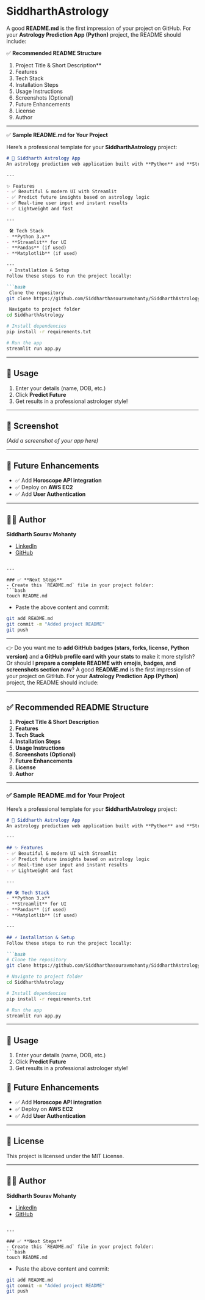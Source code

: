 ﻿# SiddharthAstrology
A good **README.md** is the first impression of your project on GitHub. For your **Astrology Prediction App (Python)** project, the README should include:

 ✅ **Recommended README Structure**

1. Project Title & Short Description**
2. Features
3. Tech Stack
4. Installation Steps
5. Usage Instructions
6. Screenshots (Optional)
7. Future Enhancements
8. License
9. Author

---

 ✅ **Sample README.md for Your Project**

Here’s a professional template for your **SiddharthAstrology** project:

````markdown
# 🔮 Siddharth Astrology App
An astrology prediction web application built with **Python** and **Streamlit** that provides daily predictions like an astrologer. It is designed to be stylish, easy to use, and accessible via the web.

---

✨ Features
- ✅ Beautiful & modern UI with Streamlit
- ✅ Predict future insights based on astrology logic
- ✅ Real-time user input and instant results
- ✅ Lightweight and fast

---

 🛠 Tech Stack
- **Python 3.x**
- **Streamlit** for UI
- **Pandas** (if used)
- **Matplotlib** (if used)

---
 ⚡ Installation & Setup
Follow these steps to run the project locally:

```bash
 Clone the repository
git clone https://github.com/Siddharthasouravmohanty/SiddharthAstrology.git

 Navigate to project folder
cd SiddharthAstrology

# Install dependencies
pip install -r requirements.txt

# Run the app
streamlit run app.py
````

---

## 🎯 Usage

1. Enter your details (name, DOB, etc.)
2. Click **Predict Future**
3. Get results in a professional astrologer style!

---

## 📸 Screenshot

*(Add a screenshot of your app here)*

---

## 🚀 Future Enhancements

* ✅ Add **Horoscope API integration**
* ✅ Deploy on **AWS EC2**
* ✅ Add **User Authentication**



---

## 👨‍💻 Author

**Siddharth Sourav Mohanty**

* [LinkedIn](https://linkedin.com/in/yourprofile)
* [GitHub](https://github.com/Siddharthasouravmohanty)

````

---

### ✅ **Next Steps**
- Create this `README.md` file in your project folder:
```bash
touch README.md
````

* Paste the above content and commit:

```bash
git add README.md
git commit -m "Added project README"
git push
```

---

👉 Do you want me to **add GitHub badges (stars, forks, license, Python version)** and **a GitHub profile card with your stats** to make it more stylish?
Or should I **prepare a complete README with emojis, badges, and screenshots section now**?
A good **README.md** is the first impression of your project on GitHub. For your **Astrology Prediction App (Python)** project, the README should include:

---

## ✅ **Recommended README Structure**

1. **Project Title & Short Description**
2. **Features**
3. **Tech Stack**
4. **Installation Steps**
5. **Usage Instructions**
6. **Screenshots (Optional)**
7. **Future Enhancements**
8. **License**
9. **Author**

---

### ✅ **Sample README.md for Your Project**

Here’s a professional template for your **SiddharthAstrology** project:

````markdown
# 🔮 Siddharth Astrology App
An astrology prediction web application built with **Python** and **Streamlit** that provides daily predictions like an astrologer. It is designed to be stylish, easy to use, and accessible via the web.

---

## ✨ Features
- ✅ Beautiful & modern UI with Streamlit
- ✅ Predict future insights based on astrology logic
- ✅ Real-time user input and instant results
- ✅ Lightweight and fast

---

## 🛠 Tech Stack
- **Python 3.x**
- **Streamlit** for UI
- **Pandas** (if used)
- **Matplotlib** (if used)

---

## ⚡ Installation & Setup
Follow these steps to run the project locally:

```bash
# Clone the repository
git clone https://github.com/Siddharthasouravmohanty/SiddharthAstrology.git

# Navigate to project folder
cd SiddharthAstrology

# Install dependencies
pip install -r requirements.txt

# Run the app
streamlit run app.py
````

---

## 🎯 Usage

1. Enter your details (name, DOB, etc.)
2. Click **Predict Future**
3. Get results in a professional astrologer style!


## 🚀 Future Enhancements

* ✅ Add **Horoscope API integration**
* ✅ Deploy on **AWS EC2**
* ✅ Add **User Authentication**

---

## 📜 License

This project is licensed under the MIT License.

---

## 👨‍💻 Author

**Siddharth Sourav Mohanty**

* [LinkedIn](https://linkedin.com/in/yourprofile)
* [GitHub](https://github.com/Siddharthasouravmohanty)

````

---

### ✅ **Next Steps**
- Create this `README.md` file in your project folder:
```bash
touch README.md
````

* Paste the above content and commit:

```bash
git add README.md
git commit -m "Added project README"
git push
